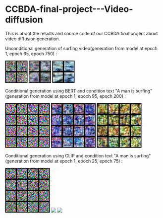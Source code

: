# CCBDA-final-project---Video-diffusion
This is about the results and source code of our CCBDA final project about video diffusion generation.

Unconditional generation of surfing video(generation from model at epoch 1, epoch 65, epoch 750) :

![](https://github.com/statzhang0720/CCBDA-final-project---Video-diffusion/blob/main/gif/Unconditional/1.gif)
![](https://github.com/statzhang0720/CCBDA-final-project---Video-diffusion/blob/main/gif/Unconditional/13.gif)
![](https://github.com/statzhang0720/CCBDA-final-project---Video-diffusion/blob/main/gif/Unconditional/58.gif)


Conditional generation using BERT and condition text "A man is surfing" (generation from model at epoch 1, epoch 95, epoch 200) :

![](https://github.com/statzhang0720/CCBDA-final-project---Video-diffusion/blob/main/gif/Conditional%20with%20Bert/output1.gif)
![](https://github.com/statzhang0720/CCBDA-final-project---Video-diffusion/blob/main/gif/Conditional%20with%20Bert/output19.gif)
![](https://github.com/statzhang0720/CCBDA-final-project---Video-diffusion/blob/main/gif/Conditional%20with%20Bert/output39.gif)



Conditional generation using CLIP and condition text "A man is surfing" (generation from model at epoch 1, epoch 25, epoch 75) :

![](https://github.com/statzhang0720/CCBDA-final-project---Video-diffusion/blob/main/gif/Conditional%20with%20CLIP/clip1.gif)
![](https://github.com/statzhang0720/CCBDA-final-project---Video-diffusion/blob/main/gif/Conditional%20with%20CLIP/clip2.gif)
![](https://github.com/statzhang0720/CCBDA-final-project---Video-diffusion/blob/main/gif/Conditional%20with%20CLIP/clip3.gif)
